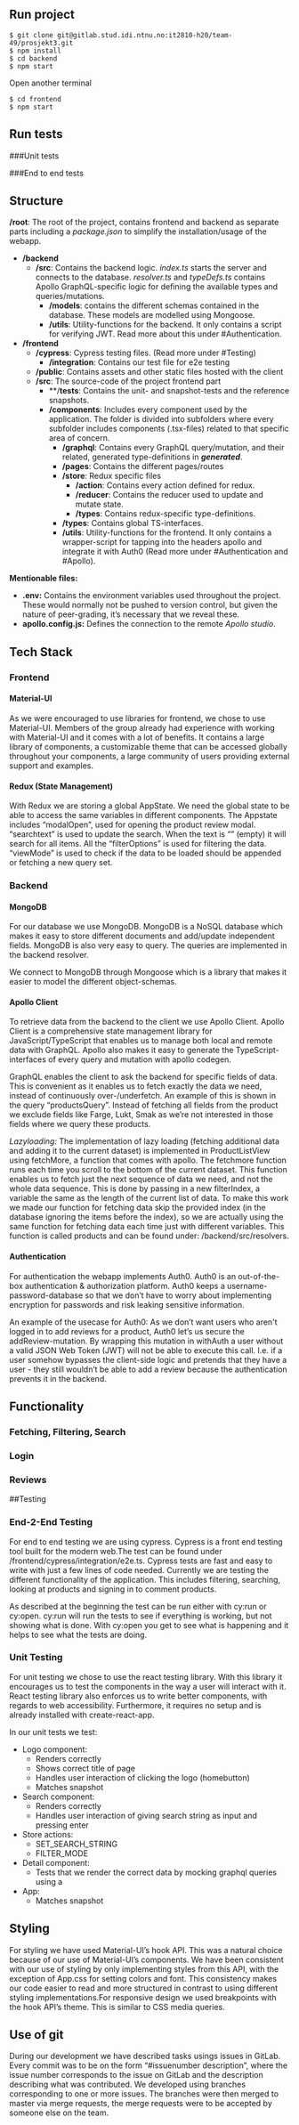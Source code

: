 ## Run project

```
$ git clone git@gitlab.stud.idi.ntnu.no:it2810-h20/team-49/prosjekt3.git
$ npm install
$ cd backend 
$ npm start
```
Open another terminal
```
$ cd frontend
$ npm start
```

## Run tests

###Unit tests

###End to end tests


## Structure

**/root**: The root of the project, contains frontend and backend as separate parts including a *package.json* to simplify the installation/usage of the webapp. <br> 
* **/backend** 
    * **/src**: Contains the backend logic. *index.ts* starts the server and connects to the database. *resolver.ts* and *typeDefs.ts* contains Apollo GraphQL-specific logic for defining the available types and queries/mutations.<br>
        * **/models**: contains the different schemas contained in the database. These models are modelled using Mongoose. <br>
        * **/utils**: Utility-functions for the backend. It only contains a script for verifying JWT. Read more about this under #Authentication. <br>
* **/frontend**
    * **/cypress**: Cypress testing files. (Read more under #Testing)<br>
        * **/integration**: Contains our test file for e2e testing
    * **/public**: Contains assets and other static files hosted with the client<br>
    * **/src**: The source-code of the project frontend part<br>
        * **/__tests__: Contains the unit- and snapshot-tests and the reference snapshots. <br>
        * **/components**: Includes every component used by the application. The folder is divided into subfolders where every subfolder includes components (.tsx-files) related to that specific area of concern. <br>
            * **/graphql**: Contains every GraphQL query/mutation, and their related, generated type-definitions in *__generated__*. <br>
            * **/pages**: Contains the different pages/routes <br>
            * **/store**: Redux specific files
                * **/action**: Contains every action defined for redux.<br>
                * **/reducer**: Contains the reducer used to update and mutate state. <br>
                * **/types**: Contains redux-specific type-definitions. <br>
            * **/types**: Contains global TS-interfaces. <br>
            * **/utils**: Utility-functions for the frontend. It only contains a wrapper-script for tapping into the headers apollo and integrate it with Auth0 (Read more under #Authentication and #Apollo). <br>

**Mentionable files:**

* **.env:** Contains the environment variables used throughout the project. These would normally not be pushed to version control, but given the nature of peer-grading, it’s necessary that we reveal these.
* **apollo.config.js:** Defines the connection to the remote *Apollo studio*.

## Tech Stack

### Frontend

#### Material-UI
As we were encouraged to use libraries for frontend, we chose to use Material-UI. Members of the group already had experience with working with Material-UI and it comes with a lot of benefits. 
It contains a large library of components, a customizable theme that can be accessed globally throughout your components, a large community of users providing external support and examples. 

#### Redux (State Management)
With Redux we are storing a global AppState. We need the global state to be able to access the same variables in different components. The Appstate includes “modalOpen”, used for opening the product review modal. “searchtext” is used to update the search. 
When the text is “” (empty) it will search for all items. All the “filterOptions” is used for filtering the data. “viewMode” is used to check if the data to be loaded should be appended or fetching a new query set. 

### Backend

#### MongoDB
For our database we use MongoDB. MongoDB is a NoSQL database which makes it easy to store different documents and add/update independent fields. MongoDB is also very easy to query. The queries are implemented in the backend resolver.

We connect to MongoDB through Mongoose which is a library that makes it easier to model the different object-schemas.


#### Apollo Client

To retrieve data from the backend to the client we use Apollo Client. Apollo Client is a comprehensive state management library for JavaScript/TypeScript that enables us to manage both local and remote data with GraphQL. Apollo also makes it easy to generate the TypeScript-interfaces of every query and mutation with apollo codegen.

GraphQL enables the client to ask the backend for specific fields of data. This is convenient as it enables us to fetch exactly the data we need, instead of continuously over-/underfetch. An example of this is shown in the query “productsQuery”. 
Instead of fetching all fields from the product we exclude fields like Farge, Lukt, Smak as we’re not interested in those fields where we query these products.

*Lazyloading:*
The implementation of lazy loading (fetching additional data and adding it to the current dataset) is implemented in ProductListView using fetchMore, a function that comes with apollo. The fetchmore function runs each time you scroll to the bottom of the current dataset. This function enables us to fetch just the next sequence of data we need, and not the whole data sequence. 
This is done by passing in a new filterIndex, a variable the same as the length of the current list of data. To make this work we made our function for fetching data skip the provided index (in the database ignoring the items before the index), so we are actually using the same function for fetching data each time just with different variables. 
This function is called products and can be found under: /backend/src/resolvers. 

#### Authentication

For authentication the webapp implements Auth0. Auth0 is an out-of-the-box authentication & authorization platform. Auth0 keeps a username-password-database so that we don’t have to worry about implementing encryption for passwords and risk leaking sensitive information.

An example of the usecase for Auth0:
As we don’t want users who aren't logged in to add reviews for a product, Auth0 let’s us secure the addReview-mutation. 
By wrapping this mutation in withAuth a user without a valid JSON Web Token (JWT) will not be able to execute this call. I.e. if a user somehow bypasses the client-side logic and pretends that they have a user - they still wouldn’t be able to add a review because the authentication prevents it in the backend.

## Functionality

### Fetching, Filtering, Search

### Login

### Reviews

##Testing

### End-2-End Testing
For end to end testing we are using cypress. Cypress is a front end testing tool built for the modern web.The test can be found under /frontend/cypress/integration/e2e.ts. Cypress tests are fast and easy to write with just a few lines of code needed. 
Currently we are testing the different functionality of the application. This includes filtering, searching, looking at products and signing in to comment products.

As described at the beginning the test can be run either with cy:run or cy:open. cy:run will run the tests to see if everything is working, but not showing what is done. With cy:open you get to see what is happening and it helps to see what the tests are doing. 


### Unit Testing
For unit testing we chose to use the react testing library. With this library it encourages us to test the components in the way a user will interact with it. 
React testing library also enforces us to write better components, with regards to web accessibility. 
Furthermore, it requires no setup and is already installed with create-react-app.

In our unit tests we test:

* Logo component: <br>
    * Renders correctly <br>
    * Shows correct title of page <br>
    * Handles user interaction of clicking the logo (homebutton) <br>
    * Matches snapshot <br>
* Search component: <br> 
    * Renders correctly <br> 
    * Handles user interaction of giving search string as input and pressing enter <br> 
* Store actions: <br> 
    * SET_SEARCH_STRING
    * FILTER_MODE
* Detail component: <br>
    * Tests that we render the correct data by mocking graphql queries using a <MockedProvider> <br>
* App: <br> 
    * Matches snapshot <br> 


## Styling
For styling we have used Material-UI’s hook API. This was a natural choice because of our use of Material-UI’s components. 
We have been consistent with our use of styling by only implementing styles from this API, with the exception of App.css for setting colors and font. 
This consistency makes our code easier to read and more structured in contrast to using different styling implementations.For responsive design we used breakpoints with the hook API’s theme. This is similar to CSS media queries. 


## Use of git
During our development we have described tasks usings issues in GitLab.
Every commit was to be on the form “#issuenumber description”, where the issue number corresponds to the issue on GitLab and the description describing what was contributed. 
We developed using branches corresponding to one or more issues. The branches were then merged to master via merge requests, the merge requests were to be accepted by someone else on the team.
